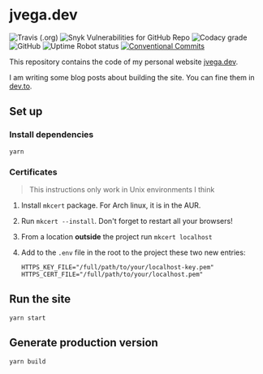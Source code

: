 # jvega.dev

![Travis (.org)](https://img.shields.io/travis/jhuesos/jvega.dev?style=for-the-badge)
![Snyk Vulnerabilities for GitHub Repo](https://img.shields.io/snyk/vulnerabilities/github/jhuesos/jvega.dev?style=for-the-badge)
![Codacy grade](https://img.shields.io/codacy/grade/57a0aabfeed947b2a198f48473049b86?style=for-the-badge)
![GitHub](https://img.shields.io/github/license/jhuesos/jvega.dev?style=for-the-badge)
![Uptime Robot status](https://img.shields.io/uptimerobot/status/m783451049-ff12c48e287d94ad60297429?style=for-the-badge)
[![Conventional Commits](https://img.shields.io/badge/Conventional%20Commits-1.0.0-green.svg?style=for-the-badge)](https://conventionalcommits.org)

This repository contains the code of my personal website [jvega.dev](https://www.jvega.dev).

I am writing some blog posts about building the site. You can fine them in
[dev.to](https://dev.to/jvegadev/making-the-website-secure-by-adding-additional-http-headers-in-netlify-and-zeit-now-3mae).

## Set up

### Install dependencies

    yarn

### Certificates

> This instructions only work in Unix environments I think

1.  Install `mkcert` package. For Arch linux, it is in the AUR.
2.  Run `mkcert --install`. Don't forget to restart all your browsers!
3.  From a location **outside** the project run `mkcert localhost`
4.  Add to the `.env` file in the root to the project these two new entries:


        HTTPS_KEY_FILE="/full/path/to/your/localhost-key.pem"
        HTTPS_CERT_FILE="/full/path/to/your/localhost.pem"

## Run the site

    yarn start

## Generate production version

    yarn build
